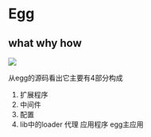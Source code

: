# Egg

## what why how



![](http://7xojpa.com1.z0.glb.clouddn.com/%E8%AE%BE%E8%AE%A1%E6%A8%A1%E5%BC%8F/52cbf697402f66ed2b0275e08afa94b2.png)

从egg的源码看出它主要有4部分构成

1. 扩展程序
2. 中间件
3. 配置
4. lib中的loader 代理 应用程序 egg主应用

